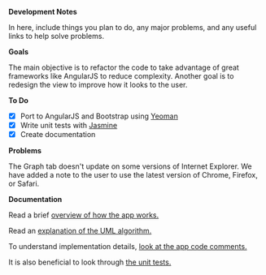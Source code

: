 **Development Notes**

In here, include things you plan to do, any major problems,
and any useful links to help solve problems.

**Goals**

The main objective is to refactor the code to take advantage
of great frameworks like AngularJS to reduce complexity.
Another goal is to redesign the view to improve how it looks to the user.

**To Do**

- [x] Port to AngularJS and Bootstrap using [Yeoman](http://yeoman.io/)
- [x] Write unit tests with [Jasmine](https://docs.angularjs.org/guide/unit-testing)
- [x] Create documentation

**Problems**

The Graph tab doesn't update on some versions of Internet Explorer.
We have added a note to the user to use the latest version of
Chrome, Firefox, or Safari.

**Documentation**

Read a brief [overview of how the app works.](overview.md)

Read an [explanation of the UML algorithm.](uml_algorithm.md)

To understand implementation details, [look at the app code comments.](../app/)

It is also beneficial to look through [the unit tests.](../test/spec/)